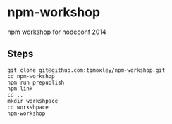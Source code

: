 npm-workshop
============

npm  workshop for nodeconf 2014

## Steps

```
git clone git@github.com:timoxley/npm-workshop.git
cd npm-workshop
npm run prepublish
npm link
cd ..
mkdir workshpace
cd workshpace
npm-workshop
```
